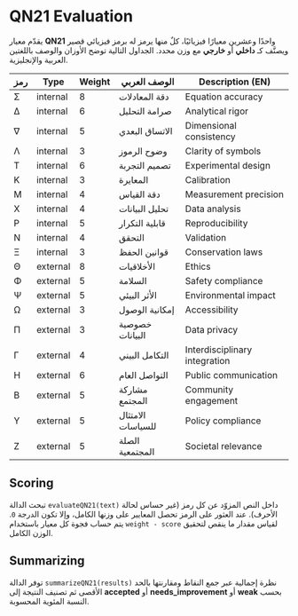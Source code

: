 # QN21 Evaluation

يقدّم معيار **QN21** واحدًا وعشرين معيارًا فيزيائيًا، كلٌ منها يرمز له برمز
فيزيائي قصير ويصنَّف كـ **داخلي** أو **خارجي** مع وزن محدد. الجداول التالية
توضح الأوزان والوصف باللغتين العربية والإنجليزية.

| رمز | Type | Weight | الوصف العربي | Description (EN) |
| --- | ---- | ------ | ------------ | ---------------- |
| Σ | internal | 8 | دقة المعادلات | Equation accuracy |
| Δ | internal | 6 | صرامة التحليل | Analytical rigor |
| ∇ | internal | 5 | الاتساق البعدي | Dimensional consistency |
| Λ | internal | 3 | وضوح الرموز | Clarity of symbols |
| Τ | internal | 6 | تصميم التجربة | Experimental design |
| Κ | internal | 3 | المعايرة | Calibration |
| Μ | internal | 4 | دقة القياس | Measurement precision |
| Χ | internal | 4 | تحليل البيانات | Data analysis |
| Ρ | internal | 5 | قابلية التكرار | Reproducibility |
| Ν | internal | 4 | التحقق | Validation |
| Ξ | internal | 3 | قوانين الحفظ | Conservation laws |
| Θ | external | 8 | الأخلاقيات | Ethics |
| Φ | external | 5 | السلامة | Safety compliance |
| Ψ | external | 5 | الأثر البيئي | Environmental impact |
| Ω | external | 3 | إمكانية الوصول | Accessibility |
| Π | external | 3 | خصوصية البيانات | Data privacy |
| Γ | external | 4 | التكامل البيني | Interdisciplinary integration |
| Η | external | 6 | التواصل العام | Public communication |
| Β | external | 5 | مشاركة المجتمع | Community engagement |
| Υ | external | 5 | الامتثال للسياسات | Policy compliance |
| Ζ | external | 5 | الصلة المجتمعية | Societal relevance |

## Scoring

تبحث الدالة `evaluateQN21(text)` داخل النص المزوّد عن كل رمز (غير حساس
لحالة الأحرف). عند العثور على الرمز تحصل المعايير على وزنها الكامل، وإلا تكون
الدرجة `0`. يتم حساب فجوة كل معيار باستخدام `weight - score` لقياس مقدار ما
ينقص لتحقيق الوزن الكامل.

## Summarizing

توفر الدالة `summarizeQN21(results)` نظرة إجمالية عبر جمع النقاط ومقارنتها
بالحد الأقصى ثم تصنيف النتيجة إلى **accepted** أو **needs_improvement** أو
**weak** بحسب النسبة المئوية المحسوبة.
